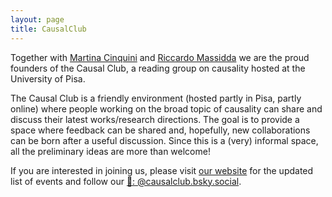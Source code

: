```yaml
---
layout: page
title: CausalClub
---
```


Together with [Martina Cinquini](https://marti5ini.github.io/) and [Riccardo Massidda](https://pages.di.unipi.it/massidda/) we are the proud founders of the Causal Club, a reading group on causality hosted at the University of Pisa.

The Causal Club is a friendly environment (hosted partly in Pisa, partly online) where people working on the broad topic of causality can share and discuss their latest works/research directions.
The goal is to provide a space where feedback can be shared and, hopefully, new collaborations can be born after a useful discussion.
Since this is a (very) informal space, all the preliminary ideas are more than welcome!

If you are interested in joining us, please visit [our website](https://causalclub.github.io/) for the updated list of events and follow our [🦋: @causalclub.bsky.social](https://bsky.app/profile/causalclub.di.unipi.it).